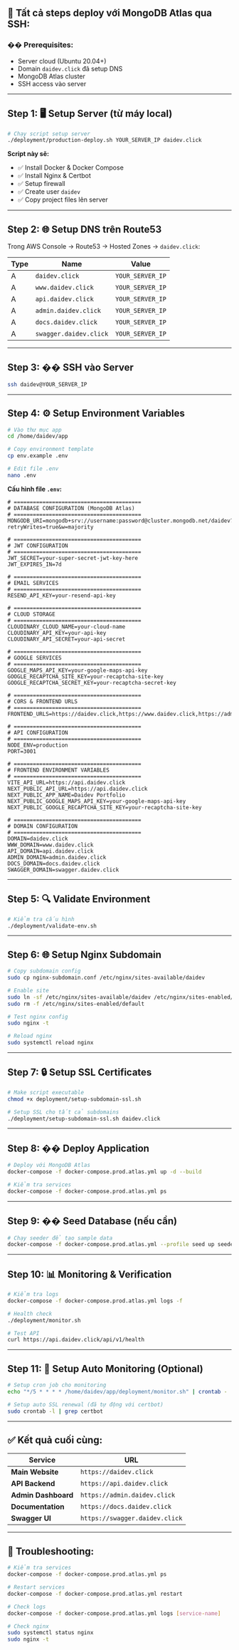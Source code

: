 ## 🚀 **Tất cả steps deploy với MongoDB Atlas qua SSH:**

### **�� Prerequisites:**
- Server cloud (Ubuntu 20.04+)
- Domain `daidev.click` đã setup DNS
- MongoDB Atlas cluster
- SSH access vào server

---

## **Step 1: 🖥️ Setup Server (từ máy local)**

```bash
# Chạy script setup server
./deployment/production-deploy.sh YOUR_SERVER_IP daidev.click
```

**Script này sẽ:**
- ✅ Install Docker & Docker Compose
- ✅ Install Nginx & Certbot
- ✅ Setup firewall
- ✅ Create user `daidev`
- ✅ Copy project files lên server

---

## **Step 2: 🌐 Setup DNS trên Route53**

Trong AWS Console → Route53 → Hosted Zones → `daidev.click`:

| **Type** | **Name** | **Value** |
|----------|----------|-----------|
| A | `daidev.click` | `YOUR_SERVER_IP` |
| A | `www.daidev.click` | `YOUR_SERVER_IP` |
| A | `api.daidev.click` | `YOUR_SERVER_IP` |
| A | `admin.daidev.click` | `YOUR_SERVER_IP` |
| A | `docs.daidev.click` | `YOUR_SERVER_IP` |
| A | `swagger.daidev.click` | `YOUR_SERVER_IP` |

---

## **Step 3: �� SSH vào Server**

```bash
ssh daidev@YOUR_SERVER_IP
```

---

## **Step 4: ⚙️ Setup Environment Variables**

```bash
# Vào thư mục app
cd /home/daidev/app

# Copy environment template
cp env.example .env

# Edit file .env
nano .env
```

**Cấu hình file `.env`:**
```env
# ========================================
# DATABASE CONFIGURATION (MongoDB Atlas)
# ========================================
MONGODB_URI=mongodb+srv://username:password@cluster.mongodb.net/daidev?retryWrites=true&w=majority

# ========================================
# JWT CONFIGURATION
# ========================================
JWT_SECRET=your-super-secret-jwt-key-here
JWT_EXPIRES_IN=7d

# ========================================
# EMAIL SERVICES
# ========================================
RESEND_API_KEY=your-resend-api-key

# ========================================
# CLOUD STORAGE
# ========================================
CLOUDINARY_CLOUD_NAME=your-cloud-name
CLOUDINARY_API_KEY=your-api-key
CLOUDINARY_API_SECRET=your-api-secret

# ========================================
# GOOGLE SERVICES
# ========================================
GOOGLE_MAPS_API_KEY=your-google-maps-api-key
GOOGLE_RECAPTCHA_SITE_KEY=your-recaptcha-site-key
GOOGLE_RECAPTCHA_SECRET_KEY=your-recaptcha-secret-key

# ========================================
# CORS & FRONTEND URLS
# ========================================
FRONTEND_URLS=https://daidev.click,https://www.daidev.click,https://admin.daidev.click

# ========================================
# API CONFIGURATION
# ========================================
NODE_ENV=production
PORT=3001

# ========================================
# FRONTEND ENVIRONMENT VARIABLES
# ========================================
VITE_API_URL=https://api.daidev.click
NEXT_PUBLIC_API_URL=https://api.daidev.click
NEXT_PUBLIC_APP_NAME=Daidev Portfolio
NEXT_PUBLIC_GOOGLE_MAPS_API_KEY=your-google-maps-api-key
NEXT_PUBLIC_GOOGLE_RECAPTCHA_SITE_KEY=your-recaptcha-site-key

# ========================================
# DOMAIN CONFIGURATION
# ========================================
DOMAIN=daidev.click
WWW_DOMAIN=www.daidev.click
API_DOMAIN=api.daidev.click
ADMIN_DOMAIN=admin.daidev.click
DOCS_DOMAIN=docs.daidev.click
SWAGGER_DOMAIN=swagger.daidev.click
```

---

## **Step 5: 🔍 Validate Environment**

```bash
# Kiểm tra cấu hình
./deployment/validate-env.sh
```

---

## **Step 6: 🌐 Setup Nginx Subdomain**

```bash
# Copy subdomain config
sudo cp nginx-subdomain.conf /etc/nginx/sites-available/daidev

# Enable site
sudo ln -sf /etc/nginx/sites-available/daidev /etc/nginx/sites-enabled/
sudo rm -f /etc/nginx/sites-enabled/default

# Test nginx config
sudo nginx -t

# Reload nginx
sudo systemctl reload nginx
```

---

## **Step 7: 🔒 Setup SSL Certificates**

```bash
# Make script executable
chmod +x deployment/setup-subdomain-ssl.sh

# Setup SSL cho tất cả subdomains
./deployment/setup-subdomain-ssl.sh daidev.click
```

---

## **Step 8: �� Deploy Application**

```bash
# Deploy với MongoDB Atlas
docker-compose -f docker-compose.prod.atlas.yml up -d --build

# Kiểm tra services
docker-compose -f docker-compose.prod.atlas.yml ps
```

---

## **Step 9: �� Seed Database (nếu cần)**

```bash
# Chạy seeder để tạo sample data
docker-compose -f docker-compose.prod.atlas.yml --profile seed up seeder
```

---

## **Step 10: 📊 Monitoring & Verification**

```bash
# Kiểm tra logs
docker-compose -f docker-compose.prod.atlas.yml logs -f

# Health check
./deployment/monitor.sh

# Test API
curl https://api.daidev.click/api/v1/health
```

---

## **Step 11: 🔧 Setup Auto Monitoring (Optional)**

```bash
# Setup cron job cho monitoring
echo "*/5 * * * * /home/daidev/app/deployment/monitor.sh" | crontab -

# Setup auto SSL renewal (đã tự động với certbot)
sudo crontab -l | grep certbot
```

---

## **✅ Kết quả cuối cùng:**

| **Service** | **URL** |
|-------------|---------|
| **Main Website** | `https://daidev.click` |
| **API Backend** | `https://api.daidev.click` |
| **Admin Dashboard** | `https://admin.daidev.click` |
| **Documentation** | `https://docs.daidev.click` |
| **Swagger UI** | `https://swagger.daidev.click` |

---

## **🔧 Troubleshooting:**

```bash
# Kiểm tra services
docker-compose -f docker-compose.prod.atlas.yml ps

# Restart services
docker-compose -f docker-compose.prod.atlas.yml restart

# Check logs
docker-compose -f docker-compose.prod.atlas.yml logs [service-name]

# Check nginx
sudo systemctl status nginx
sudo nginx -t
```